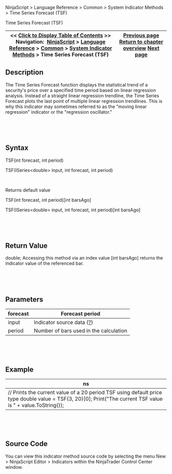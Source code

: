 ﻿


NinjaScript \> Language Reference \> Common \> System Indicator Methods \> Time Series Forecast (TSF)






















Time Series Forecast (TSF)







| \<\< [Click to Display Table of Contents](time_series_forecast_tsf.md) \>\> **Navigation:**     [NinjaScript](ninjascript.md) \> [Language Reference](language_reference_wip.md) \> [Common](common.md) \> [System Indicator Methods](indicators.md) \> Time Series Forecast (TSF) | [Previous page](swing.md) [Return to chapter overview](indicators.md) [Next page](trend-lines.md) |
| --- | --- |











## Description


The Time Series Forecast function displays the statistical trend of a security's price over a specified time period based on linear regression analysis. Instead of a straight linear regression trendline, the Time Series Forecast plots the last point of multiple linear regression trendlines. This is why this indicator may sometimes referred to as the "moving linear regression" indicator or the "regression oscillator."


 


 


## Syntax


TSF(int forecast, int period)  

TSF(ISeries\<double\> input, int forecast, int period)


 


Returns default value  

TSF(int forecast, int period)\[int barsAgo]  

TSF(ISeries\<double\> input, int forecast, int period)\[int barsAgo]


 


 


## Return Value


double; Accessing this method via an index value \[int barsAgo] returns the indicator value of the referenced bar.


 


 


## Parameters




| forecast | Forecast period |
| --- | --- |
| input | Indicator source data ([?](valid_input_data_for_indicator.md)) |
| period | Number of bars used in the calculation |



 


 


## Example




| ns |
| --- |
| // Prints the current value of a 20 period TSF using default price type double value \= TSF(3, 20)\[0]; Print("The current TSF value is " \+ value.ToString()); |



 


 


## Source Code


You can view this indicator method source code by selecting the menu New \> NinjaScript Editor \> Indicators within the NinjaTrader Control Center window.








